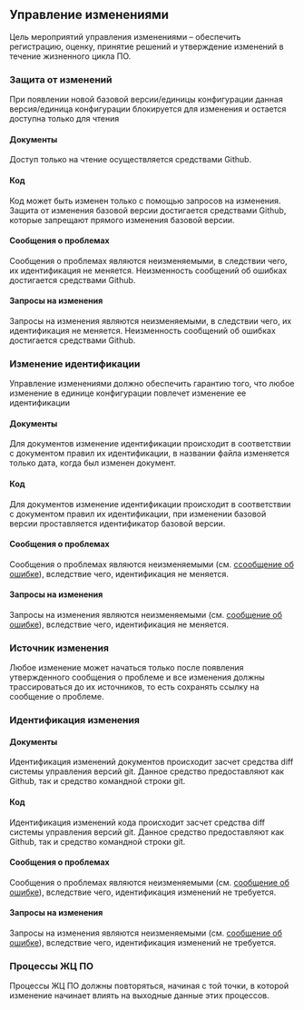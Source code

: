 ## Управление изменениями

Цель мероприятий управления изменениями – обеспечить регистрацию, оценку, принятие
решений и утверждение изменений в течение жизненного цикла ПО.

### Защита от изменений

При появлении новой базовой версии/единицы конфигурации данная версия/единица конфигурации блокируется для изменения и остается доступна только для чтения

#### Документы

Доступ только на чтение осуществляется средствами Github.

#### Код

Код может быть изменен только с помощью запросов на изменения.
Защита от изменения базовой версии достигается средствами Github,
которые запрещают прямого изменения базовой версии.

#### Сообщения о проблемах

Сообщения о проблемах являются неизменяемыми, в следствии чего, их идентификация не меняется.
Неизменность сообщений об ошибках достигается средствами Github.

#### Запросы на изменения

Запросы на изменения являются неизменяемыми, в следствии чего, их идентификация не меняется.
Неизменность сообщений об ошибках достигается средствами Github.

### Изменение идентификации

Управление изменениями должно обеспечить гарантию того, что любое изменение в единице конфигурации повлечет изменение ее идентификации

#### Документы

Для документов изменение идентификации происходит в соответствии с документом правил их идентификации,
в названии файла изменяется только дата, когда был изменен документ.

#### Код

Для документов изменение идентификации происходит в соответствии с документом правил их идентификации,
при изменении базовой версии проставляется идентификатор базовой версии.

#### Сообщения о проблемах

Сообщения о проблемах являются неизменяемыми (см. [ссообщение об ошибке](#сообщения-о-проблемах)), вследствие чего, идентификация не меняется.

#### Запросы на изменения

Запросы на изменения являются неизменяемыми (см. [сообщение об ошибке](#сообщения-о-проблемах)), вследствие чего, идентификация не меняется.

### Источник изменения

Любое изменение может начаться только после появления утвержденного сообщения о проблеме
и все изменения должны трассироваться до их источников,
то есть сохранять ссылку на сообщение о проблеме.

### Идентификация изменения

#### Документы

Идентификация изменений документов происходит засчет средствa diff системы управления версий git.
Данное средство предоставляют как Github, так и средство командной строки git.

#### Код

Идентификация изменений кода происходит засчет средствa diff системы управления версий git.
Данное средство предоставляют как Github, так и средство командной строки git.

#### Сообщения о проблемах

Сообщения о проблемах являются неизменяемыми (см. [сообщение об ошибке](#сообщения-о-проблемах)), вследствие чего, идентификация изменений не требуется.

#### Запросы на изменения

Запросы на изменения являются неизменяемыми (см. [сообщение об ошибке](#сообщения-о-проблемах)), вследствие чего, идентификация изменений не требуется.

### Процессы ЖЦ ПО

Процессы ЖЦ ПО должны повторяться, начиная с той точки, в которой изменение начинает влиять на выходные данные этих процессов.

